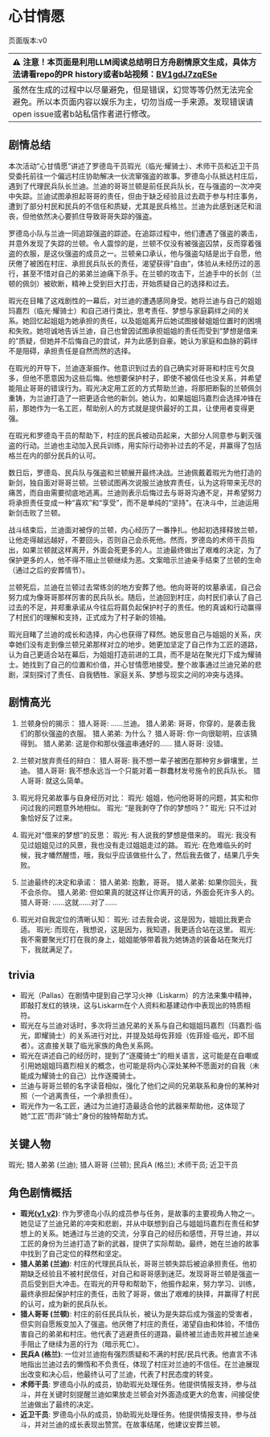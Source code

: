 # 心甘情愿
页面版本:v0
 

| :warning: 注意！本页面是利用LLM阅读总结明日方舟剧情原文生成，具体方法请看repo的PR history或者b站视频：[BV1gdJ7zqESe](https://www.bilibili.com/video/BV1gdJ7zqESe/)         |
|:----------------------------|
| 虽然在生成的过程中以尽量避免，但是错误，幻觉等等仍然无法完全避免。所以本页面内容以娱乐为主，切勿当成一手来源。发现错误请open issue或者b站私信作者进行修改。|



## 剧情总结
本次活动“心甘情愿”讲述了罗德岛干员瑕光（临光·耀骑士）、术师干员和近卫干员受委托前往一个偏远村庄协助解决一伙流窜强盗的故事。罗德岛小队抵达村庄后，遇到了代理民兵队长兰迪。兰迪的哥哥兰顿是前任民兵队长，在与强盗的一次冲突中失踪。兰迪试图承担起哥哥的责任，但由于缺乏经验且过去疏于参与村庄事务，遭到了部分村民和民兵的不信任和质疑，尤其是民兵格兰。兰迪为此感到迷茫和沮丧，但他依然决心要抓住导致哥哥失踪的强盗。

罗德岛小队与兰迪一同追踪强盗的踪迹。在追踪过程中，他们遭遇了强盗的袭击，并意外发现了失踪的兰顿。令人震惊的是，兰顿不仅没有被强盗囚禁，反而穿着强盗的衣服，是这伙强盗的成员之一。兰顿亲口承认，他与强盗勾结是出于自愿，他厌倦了被困在村庄、承担民兵队长的责任，渴望获得“自由”，体验从未经历过的恶行，甚至不惜对自己的弟弟兰迪痛下杀手。在兰顿的攻击下，兰迪手中的长剑（兰顿的佩剑）被砍断，精神上受到巨大打击，开始质疑自己的选择和过去。

瑕光在目睹了这戏剧性的一幕后，对兰迪的遭遇感同身受。她将兰迪与自己的姐姐玛嘉烈（临光·耀骑士）和自己进行类比，思考责任、梦想与家庭羁绊之间的关系。她回忆起姐姐为她承担的责任，以及姐姐离开后她试图接替姐姐位置时的困境和失败。她坦诚地告诉兰迪，自己也曾因试图承担姐姐的责任而受到“梦想是借来的”质疑，但她并不后悔自己的尝试，并为此感到自豪。她认为家庭和血脉的羁绊不是阻碍，承担责任是自然而然的选择。

在瑕光的开导下，兰迪逐渐振作。他意识到过去的自己确实对哥哥和村庄亏欠良多，但他不愿意因为这些后悔。他想要保护村子，即使不被信任也没关系，并希望能阻止哥哥的错误行为。瑕光决定用工匠的方式帮助兰迪，将那把断裂的兰顿佩剑重铸，为兰迪打造了一把更适合他的新剑。她认为，如果姐姐玛嘉烈会选择冲锋在前，那她作为一名工匠，帮助别人的方式就是提供最好的工具，让使用者变得更强。

在瑕光和罗德岛干员的帮助下，村庄的民兵被动员起来，大部分人同意参与剿灭强盗的行动。兰迪也主动加入民兵训练，用实际行动弥补过去的不足，并赢得了包括格兰在内的部分民兵的认可。

数日后，罗德岛、民兵队与强盗和兰顿展开最终决战。兰迪佩戴着瑕光为他打造的新剑，独自面对哥哥兰顿。兰顿试图再次说服兰迪放弃责任，认为这将带来无尽的痛苦，而自由需要彻底地逃离。兰迪则表示后悔过去与哥哥沟通不足，并希望努力将承担责任变成一种“喜欢”和“享受”，而不是单纯的“坚持”。在决斗中，兰迪运用新剑击败了兰顿。

战斗结束后，兰迪面对被俘的兰顿，内心经历了一番挣扎。他起初选择释放兰顿，让他走得越远越好，不要回头，否则自己会杀死他。然而，罗德岛的术师干员指出，如果兰顿就这样离开，外面会死更多的人。兰迪最终做出了艰难的决定，为了保护更多的人，他不得不阻止兰顿继续为恶。文案暗示兰迪亲手结束了兰顿的生命（通过之后的安葬情节）。

兰顿死后，兰迪在兰顿过去常练剑的地方安葬了他。他向哥哥的坟墓承诺，自己会努力成为像哥哥那样厉害的民兵队长。随后，兰迪回到村庄，向村民们承认了自己过去的不足，并郑重承诺从今往后将肩负起保护村子的责任。他的真诚和行动赢得了村民们的理解和支持，正式成为了村子新的领袖。

瑕光目睹了兰迪的成长和选择，内心也获得了释然。她反思自己与姐姐的关系，庆幸她们没有走到像兰顿兄弟那样对立的地步。她更加坚定了自己作为工匠的道路，认为自己更适合站在幕后，为姐姐打造前进的工具，而不是站在聚光灯下成为耀骑士。她找到了自己的位置和价值，并心甘情愿地接受。整个故事通过兰迪兄弟的悲剧，深刻探讨了责任、自我牺牲、家庭关系、梦想与现实之间的冲突与选择。
## 剧情高光
1.  兰顿身份的揭示：
    猎人哥哥: ......兰迪。
    猎人弟弟: 哥哥，你穿的，是袭击我们的那伙强盗的衣服。
    猎人弟弟: 为什么？
    猎人哥哥: 你一向很聪明，应该猜得到。
    猎人弟弟: 这是你和那伙强盗串通好的......
    猎人哥哥: 没错。

2.  兰顿对放弃责任的辩白：
    猎人哥哥: 我不想一辈子被困在那种穷乡僻壤里，兰迪。
    猎人哥哥: 我不想永远当一个只能对着一群蠢材发号施令的民兵队长。
    猎人哥哥: 就这么简单。

3.  瑕光将兄弟故事与自身经历对比：
    瑕光: 姐姐，他问他哥哥的问题，其实和你问过我的问题意外地相似。
    瑕光: “是我剥夺了你的梦想吗？”
    瑕光: 只不过对象恰好反了过来。

4.  瑕光对“借来的梦想”的反思：
    瑕光: 有人说我的梦想是借来的。
    瑕光: 我没有见过姐姐见过的风景，我也没有走过姐姐走过的路。
    瑕光: 在危难临头的时候，我才幡然醒悟，哦，我似乎应该做些什么了，然后我去做了，结果几乎失败。

5.  兰迪最终的决定和承诺：
    猎人弟弟: 抱歉，哥哥。
    猎人弟弟: 如果你回头，我不会杀你。
    猎人弟弟: 但如果真的就这样让你离开的话，外面会死许多人的。
    猎人哥哥: ......这就......对了......

6.  瑕光对自我定位的清晰认知：
    瑕光: 过去我会说，这是因为，姐姐比我更合适。
    瑕光: 而现在，我想说，这是因为，我知道，我更适合站在这里。
    瑕光: 我不需要聚光灯打在我的身上，姐姐能够带着我为她铸造的装备站在聚光灯下，我就满足了。
## trivia
*   瑕光（Pallas）在剧情中提到自己学习火神（Liskarm）的方法来集中精神，即敲打发红的铁块，这与Liskarm在个人资料和基建动作中表现出的特质相符。
*   瑕光在与兰迪对话时，多次将兰迪兄弟的关系与自己和姐姐玛嘉烈（玛嘉烈·临光，即耀骑士）的关系进行对比，并提及姑母佐菲娅（佐菲娅·临光，即不屈者）。这直接关联了临光家族的角色关系网。
*   瑕光在讲述自己的经历时，提到了“逐魇骑士”的相关语言，这可能是在自嘲或引用她姐姐玛嘉烈相关的概念，也可能是将内心深处某种不愿面对的自我（未能成为耀骑士的自己）比作逐魇骑士。
*   兰迪与哥哥兰顿的名字读音相似，强化了他们之间的兄弟联系和身份的某种对照（一个逃离责任，一个承担责任）。
*   瑕光作为一名工匠，通过为兰迪打造最适合他的武器来帮助他，这体现了她“工匠”而非“骑士”身份的独特帮助方式。
## 关键人物
瑕光; 猎人弟弟 (兰迪); 猎人哥哥 (兰顿); 民兵A (格兰); 术师干员; 近卫干员
## 角色剧情概括
-   **瑕光([v1](../chars/char_423_blemsh.md),[v2](../char_v3/char_423_blemsh.md))**: 作为罗德岛小队的成员参与任务，是故事的主要视角人物之一。她见证了兰迪兄弟的冲突和悲剧，并从中联想到自己与姐姐玛嘉烈在责任和梦想上的关系。她通过与兰迪的交流，分享自己的经历和感悟，开导兰迪，并以工匠的身份为兰迪打造了新的武器，提供了实际帮助。最终，她在兰迪的故事中找到了自己定位的释然和坚定。
-   **猎人弟弟 (兰迪)**: 村庄的代理民兵队长，哥哥兰顿失踪后被迫承担责任。他初期缺乏经验且不被村民信任，对自己和哥哥感到迷茫。发现哥哥兰顿是强盗一员后受到巨大冲击。在瑕光的开导和帮助下，他振作起来，努力学习、训练，最终承担起保护村庄的责任，击败了哥哥，做出了艰难的抉择，并赢得了村民的认可，成为新的民兵队长。
-   **猎人哥哥 (兰顿)**: 村庄的前任民兵队长，被认为是失踪后成为强盗的受害者，但实则自愿叛变加入了强盗。他厌倦了村庄的责任，渴望自由和体验，不惜伤害自己的弟弟和村庄。他代表了逃避责任的道路，最终被兰迪击败并被兰迪亲手阻止了继续为恶的行为（暗示死亡）。
-   **民兵A (格兰)**: 一位对兰迪抱有强烈质疑和不满的村民/民兵代表。他直言不讳地指出兰迪过去的懒惰和不负责任，体现了村庄对兰迪的不信任。在兰迪展现出改变和决心后，他最终认可了兰迪，代表了村民态度的转变。
-   **术师干员**: 罗德岛小队的成员，协助瑕光处理任务。他提供情报支持，参与战斗，并在关键时刻提醒兰迪如果放走兰顿会对外面造成更大的危害，间接促使兰迪做出了最终的决定。
-   **近卫干员**: 罗德岛小队的成员，协助瑕光处理任务。他提供情报支持，参与战斗，并对兰迪的成长表现出赞赏。在故事结尾，他建议安葬兰顿。